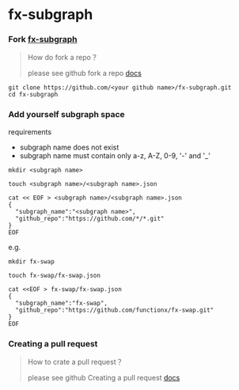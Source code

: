 # fx-subgraph

### Fork [fx-subgraph](https://github.com/functionx/fx-subgraph)

> How do fork a repo？
> 
> please see github fork a repo [docs](https://docs.github.com/en/get-started/quickstart/fork-a-repo)

```shell
git clone https://github.com/<your github name>/fx-subgraph.git
cd fx-subgraph
```

### Add yourself subgraph space

requirements
* subgraph name does not exist
* subgraph name must contain only a-z, A-Z, 0-9, '-' and '_'

```shell
mkdir <subgraph name>

touch <subgraph name>/<subgraph name>.json

cat << EOF > <subgraph name>/<subgraph name>.json
{
  "subgraph_name":"<subgraph name>",
  "github_repo":"https://github.com/*/*.git"
}
EOF
```

e.g.

```shell
mkdir fx-swap

touch fx-swap/fx-swap.json

cat <<EOF > fx-swap/fx-swap.json
{
  "subgraph_name":"fx-swap",
  "github_repo":"https://github.com/functionx/fx-swap.git"
}
EOF
```

### Creating a pull request

> How to crate a pull request？
>
> please see github Creating a pull request [docs](https://docs.github.com/en/pull-requests/collaborating-with-pull-requests/proposing-changes-to-your-work-with-pull-requests/creating-a-pull-request)

